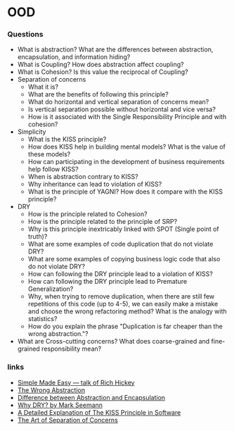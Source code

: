 # OOD

### Questions

* What is abstraction? What are the differences between abstraction, encapsulation, and information hiding?
* What is Coupling? How does abstraction affect coupling?
* What is Cohesion? Is this value the reciprocal of Coupling?
* Separation of concerns
    - What it is?
    - What are the benefits of following this principle?
    - What do horizontal and vertical separation of concerns mean?
    - Is vertical separation possible without horizontal and vice versa?
    - How is it associated with the Single Responsibility Principle and with cohesion?
* Simplicity
    - What is the KISS principle?
    - How does KISS help in building mental models? What is the value of these models?
    - How can participating in the development of business requirements help follow KISS?
    - When is abstraction contrary to KISS?
    - Why inheritance can lead to violation of KISS?
    - What is the principle of YAGNI? How does it compare with the KISS principle?
* DRY
    - How is the principle related to Cohesion?
    - How is the principle related to the principle of SRP?
    - Why is this principle inextricably linked with SPOT (Single point of truth)?
    - What are some examples of code duplication that do not violate DRY?
    - What are some examples of copying business logic code that also do not violate DRY?
    - How can following the DRY principle lead to a violation of KISS?
    - How can following the DRY principle lead to Premature Generalization?
    - Why, when trying to remove duplication, when there are still few repetitions of this code (up to 4-5), we can easily make a mistake and choose the wrong refactoring method? What is the analogy with statistics?
    - How do you explain the phrase "Duplication is far cheaper than the wrong abstraction."?
* What are Cross-cutting concerns? What does coarse-grained and fine-grained responsibility mean?


### links

* [Simple Made Easy — talk of Rich Hickey](https://www.infoq.com/presentations/Simple-Made-Easy/)
* [The Wrong Abstraction](https://www.sandimetz.com/blog/2016/1/20/the-wrong-abstraction)
* [Difference between Abstraction and Encapsulation](https://www.guru99.com/difference-between-abstraction-and-encapsulation.html#2)
* [Why DRY? by Mark Seemann](https://blog.ploeh.dk/2014/08/07/why-dry/)
* [A Detailed Explanation of The KISS Principle in Software](https://thevaluable.dev/kiss-principle-explained/)
* [The Art of Separation of Concerns](http://aspiringcraftsman.com/2008/01/03/art-of-separation-of-concerns/)
